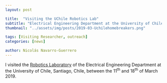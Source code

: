 ```yaml
---
layout: post

title:  "Visiting the UChile Robotics Lab"
subtitle: "Electrical Engineering Department at the University of Chile, Santiago, Chile"
thumbnail: "../assets/img/posts/2019-03-Uchilehomebreakers.png"

tags: [Visiting Researcher, outreach]
categories: [news]

author: Nicolás Navarro-Guerrero
---
```


I visited the <a href="https://uchile-robotics.github.io/index.html" target="_blank">Robotics Laboratory</a> of the Electrical Engineering Department at the University of Chile, Santiago, Chile, between the 11<sup>th</sup> and 18<sup>th</sup> of March 2019.

<!--more-->


